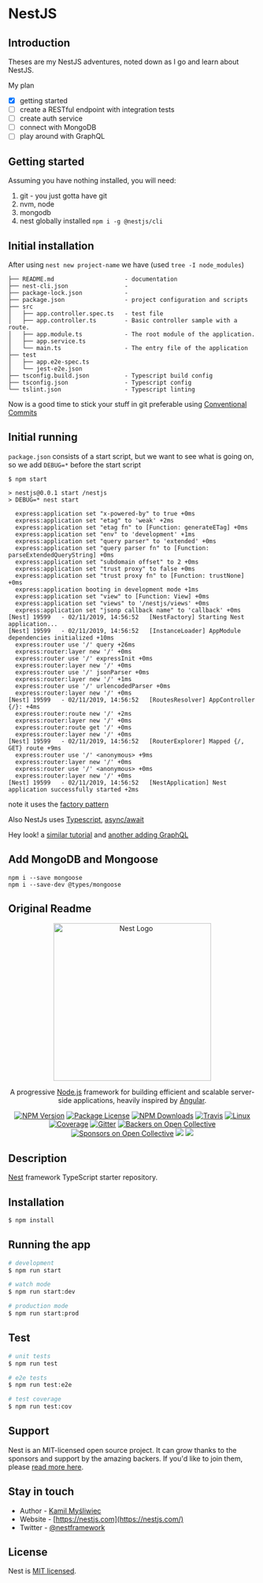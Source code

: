 # NestJS

## Introduction

Theses are my NestJS adventures, noted down as I go and learn about NestJS.

My plan

- [x] getting started
- [ ] create a RESTful endpoint with integration tests
- [ ] create auth service
- [ ] connect with MongoDB
- [ ] play around with GraphQL

## Getting started

Assuming you have nothing installed, you will need:

1. git - you just gotta have git
2. nvm, node
3. mongodb
4. nest globally installed `npm i -g @nestjs/cli`

## Initial installation

After using `nest new project-name` we have (used `tree -I node_modules`)

```
├── README.md                    - documentation
├── nest-cli.json                -
├── package-lock.json            -
├── package.json                 - project configuration and scripts
├── src
│   ├── app.controller.spec.ts   - test file
│   ├── app.controller.ts        - Basic controller sample with a route.
│   ├── app.module.ts            - The root module of the application.
│   ├── app.service.ts
│   └── main.ts                  - The entry file of the application
├── test
│   ├── app.e2e-spec.ts
│   └── jest-e2e.json
├── tsconfig.build.json          - Typescript build config
├── tsconfig.json                - Typescript config
└── tslint.json                  - Typescript linting

```

Now is a good time to stick your stuff in git preferable using [Conventional Commits](https://www.conventionalcommits.org/en/v1.0.0-beta.4/)

## Initial running

`package.json` consists of a start script, but we want to see what is going on, so we add `DEBUG=*` before the start script

```
$ npm start

> nestjs@0.0.1 start /nestjs
> DEBUG=* nest start

  express:application set "x-powered-by" to true +0ms
  express:application set "etag" to 'weak' +2ms
  express:application set "etag fn" to [Function: generateETag] +0ms
  express:application set "env" to 'development' +1ms
  express:application set "query parser" to 'extended' +0ms
  express:application set "query parser fn" to [Function: parseExtendedQueryString] +0ms
  express:application set "subdomain offset" to 2 +0ms
  express:application set "trust proxy" to false +0ms
  express:application set "trust proxy fn" to [Function: trustNone] +0ms
  express:application booting in development mode +1ms
  express:application set "view" to [Function: View] +0ms
  express:application set "views" to '/nestjs/views' +0ms
  express:application set "jsonp callback name" to 'callback' +0ms
[Nest] 19599   - 02/11/2019, 14:56:52   [NestFactory] Starting Nest application...
[Nest] 19599   - 02/11/2019, 14:56:52   [InstanceLoader] AppModule dependencies initialized +10ms
  express:router use '/' query +26ms
  express:router:layer new '/' +0ms
  express:router use '/' expressInit +0ms
  express:router:layer new '/' +0ms
  express:router use '/' jsonParser +0ms
  express:router:layer new '/' +1ms
  express:router use '/' urlencodedParser +0ms
  express:router:layer new '/' +0ms
[Nest] 19599   - 02/11/2019, 14:56:52   [RoutesResolver] AppController {/}: +4ms
  express:router:route new '/' +2ms
  express:router:layer new '/' +0ms
  express:router:route get '/' +0ms
  express:router:layer new '/' +0ms
[Nest] 19599   - 02/11/2019, 14:56:52   [RouterExplorer] Mapped {/, GET} route +9ms
  express:router use '/' <anonymous> +9ms
  express:router:layer new '/' +0ms
  express:router use '/' <anonymous> +0ms
  express:router:layer new '/' +0ms
[Nest] 19599   - 02/11/2019, 14:56:52   [NestApplication] Nest application successfully started +2ms
```

note it uses the [factory pattern](https://dev.to/duranenmanuel/creating-objects-dynamically-with-factory-pattern-in-javascript-54ah)

Also NestJs uses [Typescript](https://dev.to/robertcoopercode/get-started-with-typescript-in-2019-6hd), [async/await](https://dev.to/gafi/7-reasons-to-always-use-async-await-over-plain-promises-tutorial-4ej9)

Hey look! a [similar tutorial](https://medium.com/@amitprabhu/rest-api-using-nestjs-c445d0abc91e) and [another adding GraphQL](https://dev.to/itminds/how-to-architecture-your-javascript-api-using-nestjs-with-a-graphql-api-example-part-1-2-2jcb)

## Add MongoDB and Mongoose

```
npm i --save mongoose
npm i --save-dev @types/mongoose
```

## Original Readme

<p align="center">
  <a href="http://nestjs.com/" target="blank"><img src="https://nestjs.com/img/logo_text.svg" width="320" alt="Nest Logo" /></a>
</p>

[travis-image]: https://api.travis-ci.org/nestjs/nest.svg?branch=master
[travis-url]: https://travis-ci.org/nestjs/nest
[linux-image]: https://img.shields.io/travis/nestjs/nest/master.svg?label=linux
[linux-url]: https://travis-ci.org/nestjs/nest

  <p align="center">A progressive <a href="http://nodejs.org" target="blank">Node.js</a> framework for building efficient and scalable server-side applications, heavily inspired by <a href="https://angular.io" target="blank">Angular</a>.</p>
    <p align="center">
<a href="https://www.npmjs.com/~nestjscore"><img src="https://img.shields.io/npm/v/@nestjs/core.svg" alt="NPM Version" /></a>
<a href="https://www.npmjs.com/~nestjscore"><img src="https://img.shields.io/npm/l/@nestjs/core.svg" alt="Package License" /></a>
<a href="https://www.npmjs.com/~nestjscore"><img src="https://img.shields.io/npm/dm/@nestjs/core.svg" alt="NPM Downloads" /></a>
<a href="https://travis-ci.org/nestjs/nest"><img src="https://api.travis-ci.org/nestjs/nest.svg?branch=master" alt="Travis" /></a>
<a href="https://travis-ci.org/nestjs/nest"><img src="https://img.shields.io/travis/nestjs/nest/master.svg?label=linux" alt="Linux" /></a>
<a href="https://coveralls.io/github/nestjs/nest?branch=master"><img src="https://coveralls.io/repos/github/nestjs/nest/badge.svg?branch=master#5" alt="Coverage" /></a>
<a href="https://gitter.im/nestjs/nestjs?utm_source=badge&utm_medium=badge&utm_campaign=pr-badge&utm_content=body_badge"><img src="https://badges.gitter.im/nestjs/nestjs.svg" alt="Gitter" /></a>
<a href="https://opencollective.com/nest#backer"><img src="https://opencollective.com/nest/backers/badge.svg" alt="Backers on Open Collective" /></a>
<a href="https://opencollective.com/nest#sponsor"><img src="https://opencollective.com/nest/sponsors/badge.svg" alt="Sponsors on Open Collective" /></a>
  <a href="https://paypal.me/kamilmysliwiec"><img src="https://img.shields.io/badge/Donate-PayPal-dc3d53.svg"/></a>
  <a href="https://twitter.com/nestframework"><img src="https://img.shields.io/twitter/follow/nestframework.svg?style=social&label=Follow"></a>
</p>
  <!--[![Backers on Open Collective](https://opencollective.com/nest/backers/badge.svg)](https://opencollective.com/nest#backer)
  [![Sponsors on Open Collective](https://opencollective.com/nest/sponsors/badge.svg)](https://opencollective.com/nest#sponsor)-->

## Description

[Nest](https://github.com/nestjs/nest) framework TypeScript starter repository.

## Installation

```bash
$ npm install
```

## Running the app

```bash
# development
$ npm run start

# watch mode
$ npm run start:dev

# production mode
$ npm run start:prod
```

## Test

```bash
# unit tests
$ npm run test

# e2e tests
$ npm run test:e2e

# test coverage
$ npm run test:cov
```

## Support

Nest is an MIT-licensed open source project. It can grow thanks to the sponsors and support by the amazing backers. If you'd like to join them, please [read more here](https://docs.nestjs.com/support).

## Stay in touch

- Author - [Kamil Myśliwiec](https://kamilmysliwiec.com)
- Website - [https://nestjs.com](https://nestjs.com/)
- Twitter - [@nestframework](https://twitter.com/nestframework)

## License

Nest is [MIT licensed](LICENSE).
